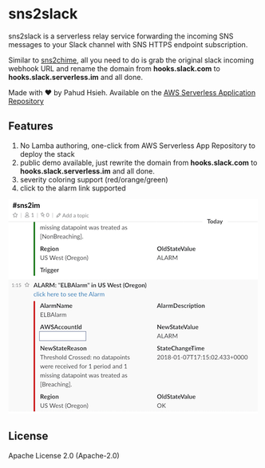 # sns2slack

sns2slack is a serverless relay service forwarding the incoming SNS messages to your Slack channel with SNS HTTPS endpoint subscription.

Similar to [sns2chime](https://github.com/pahud/sns2chime), all you need to do is grab the original slack incoming webhook URL and rename the domain from **hooks.slack.com** to **hooks.slack.serverless.im** and all done.

Made with ❤️ by Pahud Hsieh. Available on the [AWS Serverless Application Repository](https://aws.amazon.com/serverless)



## Features

1. No Lamba authoring, one-click from AWS Serverless App Repository to deploy the stack
2. public demo available, just rewrite the domain from **hooks.slack.com** to **hooks.slack.serverless.im** and all done.
3. severity coloring support (red/orange/green)
4. click to the alarm link supported

![demo](images/demo01.png)



## License

Apache License 2.0 (Apache-2.0)
